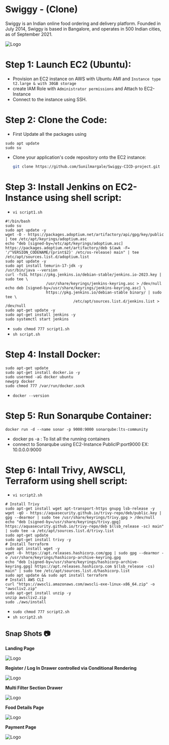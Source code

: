# Swiggy - (Clone)

Swiggy is an Indian online food ordering and delivery platform. Founded in July 2014, Swiggy is based in Bangalore, and operates in 500 Indian cities, as of September 2021.


![Logo](https://upload.wikimedia.org/wikipedia/en/thumb/1/12/Swiggy_logo.svg/1200px-Swiggy_logo.svg.png)


# Step 1: **Launch EC2 (Ubuntu):**

- Provision an EC2 instance on AWS with Ubuntu AMI and `Instance type t2.large & with 30GB storage`
- create IAM Role with `Administrator permissions` and Attach to EC2-Instance
- Connect to the instance using SSH.

# **Step 2: Clone the Code:**

- First Update all the packages using
```
sudo apt update
sudo su
```

- Clone your application's code repository onto the EC2 instance:
    
    ```bash
    git clone https://github.com/Sunilmargale/Swiggy-CICD-project.git
    ```
    
# **Step 3: Install Jenkins on EC2-Instance using shell script:**
- `vi script1.sh`

```
#!/bin/bash
sudo su
sudo apt update -y
wget -O - https://packages.adoptium.net/artifactory/api/gpg/key/public | tee /etc/apt/keyrings/adoptium.asc
echo "deb [signed-by=/etc/apt/keyrings/adoptium.asc] https://packages.adoptium.net/artifactory/deb $(awk -F= '/^VERSION_CODENAME/{print$2}' /etc/os-release) main" | tee /etc/apt/sources.list.d/adoptium.list
sudo apt update -y
sudo apt install temurin-17-jdk -y
/usr/bin/java --version
curl -fsSL https://pkg.jenkins.io/debian-stable/jenkins.io-2023.key | sudo tee \
                  /usr/share/keyrings/jenkins-keyring.asc > /dev/null
echo deb [signed-by=/usr/share/keyrings/jenkins-keyring.asc] \
                  https://pkg.jenkins.io/debian-stable binary/ | sudo tee \
                              /etc/apt/sources.list.d/jenkins.list > /dev/null
sudo apt-get update -y
sudo apt-get install jenkins -y
sudo systemctl start jenkins
```
- `sudo chmod 777 script1.sh`
- `sh script.sh`

# **Step 4: Install Docker:**

```
sudo apt-get update
sudo apt-get install docker.io -y
sudo usermod -aG docker ubuntu
newgrp docker                                                          
sudo chmod 777 /var/run/docker.sock

```
- `docker --version`

# **Step 5: Run Sonarqube Container:**

```
docker run -d --name sonar -p 9000:9000 sonarqube:lts-community
```

- docker ps -a  : To list all the running containers
- connect to Sonarqube using EC2-Instance PublicIP:port9000     EX: 10.0.0.0:9000

# **Step 6: Intall Trivy, AWSCLI, Terraform using shell script:**
- `vi script2.sh`
  
```
# Install Trivy
sudo apt-get install wget apt-transport-https gnupg lsb-release -y
wget -qO - https://aquasecurity.github.io/trivy-repo/deb/public.key | gpg --dearmor | sudo tee /usr/share/keyrings/trivy.gpg > /dev/null
echo "deb [signed-by=/usr/share/keyrings/trivy.gpg] https://aquasecurity.github.io/trivy-repo/deb $(lsb_release -sc) main" | sudo tee -a /etc/apt/sources.list.d/trivy.list
sudo apt-get update
sudo apt-get install trivy -y
# Install Terraform
sudo apt install wget -y
wget -O- https://apt.releases.hashicorp.com/gpg | sudo gpg --dearmor -o /usr/share/keyrings/hashicorp-archive-keyring.gpg
echo "deb [signed-by=/usr/share/keyrings/hashicorp-archive-keyring.gpg] https://apt.releases.hashicorp.com $(lsb_release -cs) main" | sudo tee /etc/apt/sources.list.d/hashicorp.list
sudo apt update && sudo apt install terraform
# Install AWS CLI 
curl "https://awscli.amazonaws.com/awscli-exe-linux-x86_64.zip" -o "awscliv2.zip"
sudo apt-get install unzip -y
unzip awscliv2.zip
sudo ./aws/install
```

- `sudo chmod 777 script2.sh`
- `sh script2.sh`





## Snap Shots 📷

**Landing Page**

![Logo](https://images2.imgbox.com/d6/35/dapHztFi_o.jpg)

**Register / Log In Drawer controlled via Conditional Rendering**

![Logo](https://images2.imgbox.com/d3/7e/IRjy3CQ5_o.jpg)

**Multi Filter Section Drawer**

![Logo](https://images2.imgbox.com/7f/9f/mz0doOdW_o.jpg)

**Food Details Page**

![Logo](https://images2.imgbox.com/72/e5/bawhJbvf_o.jpg)

**Payment Page**

![Logo](https://images2.imgbox.com/28/2c/NrF6G6p7_o.jpg)


